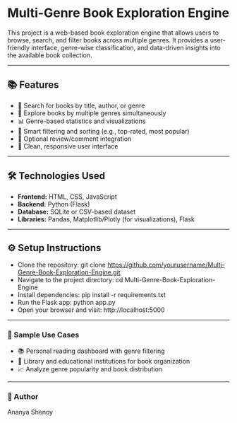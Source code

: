 # Multi-Genre Book Exploration Engine

This project is a web-based book exploration engine that allows users to browse, search, and filter books across multiple genres. It provides a user-friendly interface, genre-wise classification, and data-driven insights into the available book collection.

---

## 📚 Features

- 🔎 Search for books by title, author, or genre
- 📖 Explore books by multiple genres simultaneously
- 📊 Genre-based statistics and visualizations
- 🧠 Smart filtering and sorting (e.g., top-rated, most popular)
- 💬 Optional review/comment integration
- 🎨 Clean, responsive user interface

---

## 🛠️ Technologies Used

- **Frontend:** HTML, CSS, JavaScript  
- **Backend:** Python (Flask)  
- **Database:** SQLite or CSV-based dataset  
- **Libraries:** Pandas, Matplotlib/Plotly (for visualizations), Flask

---

## ⚙️ Setup Instructions

- Clone the repository:
    git clone https://github.com/yourusername/Multi-Genre-Book-Exploration-Engine.git
- Navigate to the project directory:
    cd Multi-Genre-Book-Exploration-Engine
- Install dependencies:
    pip install -r requirements.txt
- Run the Flask app:
    python app.py
- Open your browser and visit:
    http://localhost:5000

---

### 🧪 Sample Use Cases
- 📚 Personal reading dashboard with genre filtering
- 🏫 Library and educational institutions for book organization
- 📈 Analyze genre popularity and book distribution

---

### 🙋 Author
Ananya Shenoy

